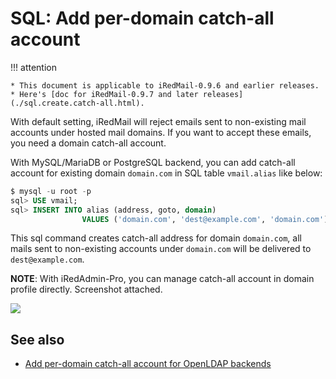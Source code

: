 # SQL: Add per-domain catch-all account

!!! attention

    * This document is applicable to iRedMail-0.9.6 and earlier releases.
    * Here's [doc for iRedMail-0.9.7 and later releases](./sql.create.catch-all.html).

With default setting, iRedMail will reject emails sent to non-existing mail
accounts under hosted mail domains. If you want to accept these emails, you
need a domain catch-all account.

With MySQL/MariaDB or PostgreSQL backend, you can add catch-all account for
existing domain `domain.com` in SQL table `vmail.alias` like below:

```sql
$ mysql -u root -p
sql> USE vmail;
sql> INSERT INTO alias (address, goto, domain)
                VALUES ('domain.com', 'dest@example.com', 'domain.com');
```

This sql command creates catch-all address for domain `domain.com`, all mails
sent to non-existing accounts under `domain.com` will be delivered to
`dest@example.com`.

__NOTE__: With iRedAdmin-Pro, you can manage catch-all account in domain
profile directly. Screenshot attached.

![](../images/iredadmin/domain_profile_catchall.png)

## See also

* [Add per-domain catch-all account for OpenLDAP backends](./ldap.add.catch-all.html)
